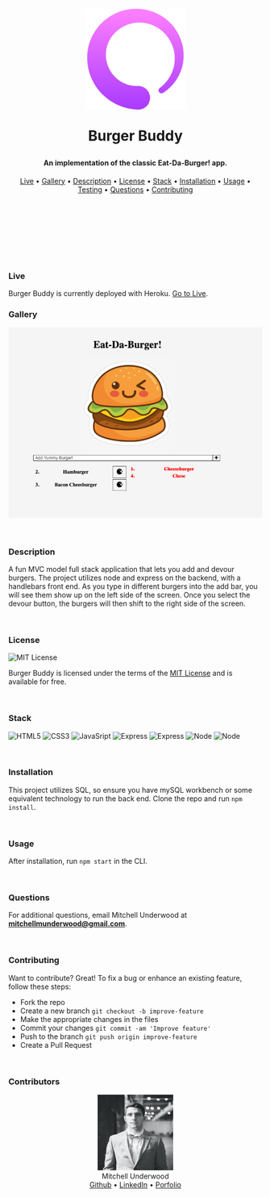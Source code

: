 <h1 align="center">
  <br>
  <!-- image/logo link -->
  <a href="https://mitchellmunderwood.github.io/"><img src="./README-support/logo.png" alt="title" width="200" height="200" ></a>
  
  Burger Buddy
  <br>
</h1>

<h4 align="center">
<!-- Description of Project -->
An implementation of the classic Eat-Da-Burger! app.

</h4>

<p align="center">
    <!-- table of contents -->
  <a href="#live">Live</a> •
  <a href="#gallery">Gallery</a> •
  <a href="#description">Description</a> •
  <a href="#license">License</a> •
  <a href="#stack">Stack</a> •
  <a href="#installation">Installation</a> •
  <a href="#usage">Usage</a> •
  <a href="#testing">Testing</a> •
  <a href="#questions">Questions</a> •
  <a href="#contributing">Contributing</a> 
</p>

<br>

<p>
<br>
<br>
<br>
<br>
<br>

</p>

### Live

Burger Buddy is currently deployed with Heroku. <a href="https://enigmatic-headland-31182.herokuapp.com">Go to Live</a>.
<br/>

### Gallery

<p align="center">
    <img src="./README-support/img1.png" width="auto" height="auto">
</p>

<br/>

### Description

A fun MVC model full stack application that lets you add and devour burgers. The project utilizes node and express on the backend, with a handlebars front end. As you type in different burgers into the add bar, you will see them show up on the left side of the screen. Once you select the devour button, the burgers will then shift to the right side of the screen.

<br/>

### License

<p>
<img src="https://img.shields.io/badge/License-MIT-informational?style=flat&logo=mit&logoColor=white&color=blue"
         alt="MIT License">
</p>

Burger Buddy is licensed under the terms of the [MIT License](https://opensource.org/licenses/MIT) and is available for free.

<br/>

### Stack

<p align="left">
<!-- line for badges -->
     <img src="https://img.shields.io/badge/Code-HTML5-informational?style=flat&logo=html5&logoColor=white&color=blue"
         alt="HTML5">
     <img src="https://img.shields.io/badge/Code-CSS3-informational?style=flat&logo=css3&logoColor=white&color=blue"
         alt="CSS3">
     <img src="https://img.shields.io/badge/Code-JavaScript-informational?style=flat&logo=javascript&logoColor=white&color=blue"
         alt="JavaSript">
     <img src="https://img.shields.io/badge/Code-Handlebars-informational?style=flat&logo=handlebars&logoColor=white&color=blue"
         alt="Express"> 
     <img src="https://img.shields.io/badge/Code-Express-informational?style=flat&logo=express&logoColor=white&color=blue"
         alt="Express">
     <img src="https://img.shields.io/badge/Code-NodeJS-informational?style=flat&logo=node&logoColor=white&color=blue"
         alt="Node">
     <img src="https://img.shields.io/badge/Data-mySQL-informational?style=flat&logo=mysql&logoColor=white&color=blue"
         alt="Node">
</p>

<!-- Open Source Tools: -->

<!-- - [Thing](https://thing.com) -->

<br/>

### Installation

This project utilizes SQL, so ensure you have mySQL workbench or some equivalent technology to run the back end. Clone the repo and run `npm install`.

<br/>

### Usage

After installation, run `npm start` in the CLI.

<br/>

### Questions

For additional questions, email Mitchell Underwood at **mitchellmunderwood@gmail.com**.

<br/>

### Contributing

Want to contribute? Great!
To fix a bug or enhance an existing feature, follow these steps:

- Fork the repo
- Create a new branch `git checkout -b improve-feature`
- Make the appropriate changes in the files
- Commit your changes `git commit -am 'Improve feature'`
- Push to the branch `git push origin improve-feature`
- Create a Pull Request

<br/>

### Contributors

<p align="center">
<img src="./README-support/mitchell.jpg" width="150" height="150" />
<br/>
Mitchell Underwood
<br/>
<a href="https://github.com/mitchellmunderwood">Github</a> •
<a href="https://www.linkedin.com/in/mitchellmunderwood/">LinkedIn</a> •
<a href="https://whoismitchell.com">Porfolio</a>

</p>
